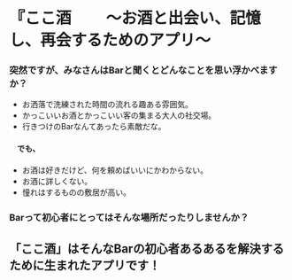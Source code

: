 # 『ここ酒 　　〜お酒と出会い、記憶し、再会するためのアプリ〜

### 突然ですが、みなさんはBarと聞くとどんなことを思い浮かべますか？<br />

- お洒落で洗練された時間の流れる趣ある雰囲気。<br />
- かっこいいお酒とかっこいい客の集まる大人の社交場。<br />
- 行きつけのBarなんてあったら素敵だな。

#### 　でも、<br />

- お酒は好きだけど、何を頼めばいいにかわからない。
- お酒に詳しくない。<br />
- 憧れはするものの敷居が高い。<br />

### Barって初心者にとってはそんな場所だったりしませんか？<br />

## 「ここ酒」はそんなBarの初心者あるあるを解決するために生まれたアプリです！







